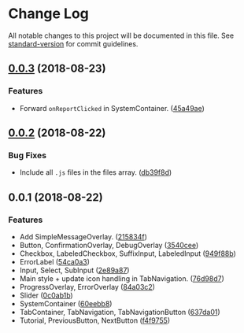 # Change Log

All notable changes to this project will be documented in this file. See [standard-version](https://github.com/conventional-changelog/standard-version) for commit guidelines.

<a name="0.0.3"></a>
## [0.0.3](https://github.com/sammarks/react-cep/compare/v0.0.2...v0.0.3) (2018-08-23)


### Features

* Forward `onReportClicked` in SystemContainer. ([45a49ae](https://github.com/sammarks/react-cep/commit/45a49ae))



<a name="0.0.2"></a>
## [0.0.2](https://github.com/sammarks/react-cep/compare/v0.0.1...v0.0.2) (2018-08-22)


### Bug Fixes

* Include all `.js` files in the files array. ([db39f8d](https://github.com/sammarks/react-cep/commit/db39f8d))



<a name="0.0.1"></a>
## 0.0.1 (2018-08-22)


### Features

* Add SimpleMessageOverlay. ([215834f](https://github.com/sammarks/react-cep/commit/215834f))
* Button, ConfirmationOverlay, DebugOverlay ([3540cee](https://github.com/sammarks/react-cep/commit/3540cee))
* Checkbox, LabeledCheckbox, SuffixInput, LabeledInput ([949f88b](https://github.com/sammarks/react-cep/commit/949f88b))
* ErrorLabel ([54ca0a3](https://github.com/sammarks/react-cep/commit/54ca0a3))
* Input, Select, SubInput ([2e89a87](https://github.com/sammarks/react-cep/commit/2e89a87))
* Main style + update icon handling in TabNavigation. ([76d98d7](https://github.com/sammarks/react-cep/commit/76d98d7))
* ProgressOverlay, ErrorOverlay ([84a03c2](https://github.com/sammarks/react-cep/commit/84a03c2))
* Slider ([0c0ab1b](https://github.com/sammarks/react-cep/commit/0c0ab1b))
* SystemContainer ([60eebb8](https://github.com/sammarks/react-cep/commit/60eebb8))
* TabContainer, TabNavigation, TabNavigationButton ([637da01](https://github.com/sammarks/react-cep/commit/637da01))
* Tutorial, PreviousButton, NextButton ([f4f9755](https://github.com/sammarks/react-cep/commit/f4f9755))
